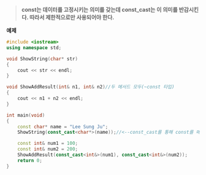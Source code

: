 > **const는 데이터를 고정시키는 의미를 갖는데 const_cast는 이 의미를 반감시킨다. 따라서 제한적으로만 사용되어야 한다.**

**예제**
```C++
#include <iostream>
using namespace std;

void ShowString(char* str)
{
	cout << str << endl;
}

void ShowAddResult(int& n1, int& n2)//두 메서드 모두(~const 타입)
{
	cout << n1 + n2 << endl;
}

int main(void)
{
	const char* name = "Lee Sung Ju";
	ShowString(const_cast<char*>(name));//<--const_cast를 통해 const를 떼준다.

	const int& num1 = 100;
	const int& num2 = 200;
	ShowAddResult(const_cast<int&>(num1), const_cast<int&>(num2));
	return 0;
}
```
